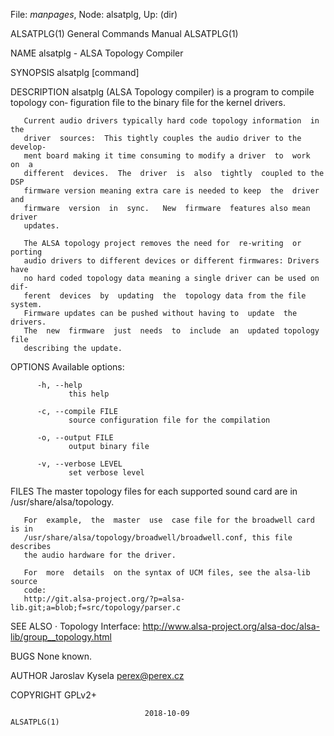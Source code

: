 File: *manpages*,  Node: alsatplg,  Up: (dir)

ALSATPLG(1)                 General Commands Manual                ALSATPLG(1)



NAME
       alsatplg - ALSA Topology Compiler

SYNOPSIS
       alsatplg <options> [command]

DESCRIPTION
       alsatplg (ALSA Topology compiler) is a program to compile topology con‐
       figuration file to the binary file for the kernel drivers.

       Current audio drivers typically hard code topology information  in  the
       driver  sources:  This tightly couples the audio driver to the develop‐
       ment board making it time consuming to modify a driver  to  work  on  a
       different  devices.  The  driver  is  also  tightly  coupled to the DSP
       firmware version meaning extra care is needed to keep  the  driver  and
       firmware  version  in  sync.   New  firmware  features also mean driver
       updates.

       The ALSA topology project removes the need for  re-writing  or  porting
       audio drivers to different devices or different firmwares: Drivers have
       no hard coded topology data meaning a single driver can be used on dif‐
       ferent  devices  by  updating  the  topology data from the file system.
       Firmware updates can be pushed without having to  update  the  drivers.
       The  new  firmware  just  needs  to  include  an  updated topology file
       describing the update.

OPTIONS
       Available options:

          -h, --help
                 this help

          -c, --compile FILE
                 source configuration file for the compilation

          -o, --output FILE
                 output binary file

          -v, --verbose LEVEL
                 set verbose level

FILES
       The master  topology  files  for  each  supported  sound  card  are  in
       /usr/share/alsa/topology.

       For  example,  the  master  use  case file for the broadwell card is in
       /usr/share/alsa/topology/broadwell/broadwell.conf, this file  describes
       the audio hardware for the driver.

       For  more  details  on the syntax of UCM files, see the alsa-lib source
       code:
       http://git.alsa-project.org/?p=alsa-lib.git;a=blob;f=src/topology/parser.c

SEE ALSO
       · Topology                                                   Interface:
         http://www.alsa-project.org/alsa-doc/alsa-lib/group__topology.html

BUGS
       None known.

AUTHOR
       Jaroslav Kysela <perex@perex.cz>

COPYRIGHT
       GPLv2+




                                  2018-10-09                       ALSATPLG(1)
